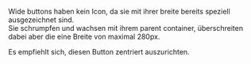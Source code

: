 Wide buttons haben kein Icon, da sie mit ihrer breite bereits speziell ausgezeichnet sind.  
Sie schrumpfen und wachsen mit ihrem parent container, überschreiten dabei aber die eine Breite von maximal 280px.

Es empfiehlt sich, diesen Button zentriert auszurichten.